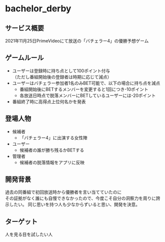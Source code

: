 # bachelor_derby

## サービス概要
2021年11月25日PrimeVideoにて放送の「バチェラー4」の優勝予想ゲーム

## ゲームルール
- ユーザーは登録時に持ち点として100ポイント付与\
  （ただし番組開始後の登録者は時期に応じて減点）
- ユーザーはバチェラー参加者1名のみBET可能で、以下の場合に持ち点を減点
  - 番組開始後にBETするメンバーを変更すると1回につき-10ポイント
  - 各放送日時点で脱落メンバーにBETしているユーザーには-20ポイント
- 番組終了時に高得点上位何名かを発表

## 登場人物
- 候補者
  - 「バチェラー4」に出演する女性陣
- ユーザー
  - 候補者の誰が勝ち残るかBETする
- 管理者
  - 候補者の脱落情報をアプリに反映

## 開発背景
過去の同番組で初回放送時から優勝者を言い当てていたのに\
その証拠がなく誰にも自慢できなかったので、今度こそ自分の洞察力を周りに誇示したい。
同じ思いを持つ人も少なからずいると思い、開発を決意。

## ターゲット
人を見る目を試したい人

